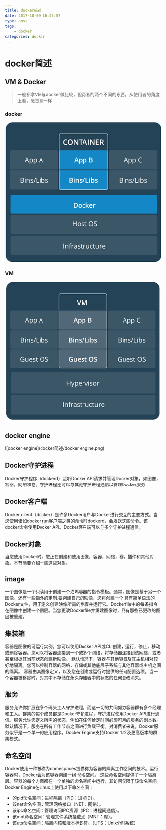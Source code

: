 ```yaml
---
title: docker简述
date: 2017-10-09 16:45:57
type: post
tags: 
    - docker
categories: docker
---
```


# docker简述

## VM & Docker

> 一般都拿VM与docker做比较，但两者的两个不同的东西，从使用者的角度上看，感觉是一样

### docker

![docker](docker简述/docker.jpg)

### VM

![docker_VM](docker简述/docker_VM.jpg)

## docker engine

![docker engine](docker简述/docker engine.png)

## Docker守护进程

Docker守护程序（dockerd）监听Docker API请求并管理Docker对象，如图像，容器，网络和卷。守护进程还可以与其他守护进程通信以管理Docker服务

## Docker客户端

Docker client（docker）是许多Docker用户与Docker进行交互的主要方式。当您使用诸如docker run客户端之类的命令时dockerd，会发送这些命令。该docker命令使用Docker API。Docker客户端可以与多个守护进程通信。

## Docker对象

当您使用Docker时，您正在创建和使用图像，容器，网络，卷，插件和其他对象。本节简要介绍一些这些对象。

## image

一个图像是一个只读用于创建一个泊坞容器的指令模板。通常，图像是基于另一个图像，还有一些额外的定制.要创建自己的映像，您将创建一个 具有简单语法的Docker文件，用于定义创建映像所需的步骤并运行它。Dockerfile中的每条指令在图像中创建一个图层。当您更改Dockerfile并重建图像时，只有那些已更改的图层被重建。

## 集装箱

容器是图像的可运行实例。您可以使用Docker API或CLI创建，运行，停止，移动或删除容器。您可以将容器连接到一个或多个网络，将存储器连接到该网络，或者甚至根据其当前状态创建新映像。
默认情况下，容器与其他容器及其主机相对较好地隔离。您可以控制容器的网络，存储或其他底层子系统与其他容器或主机之间的隔离。
容器由其图像定义，以及您在创建或运行时提供的任何配置选项。当一个容器被移除时，对其中不存储在永久存储器中的状态的任何更改消失。

## 服务

服务允许你扩展在多个码头工人守护进程，而这一切的共同努力容器群有多个经理和工人。群集的每个成员都是Docker守护进程，守护进程使用Docker API进行通信。服务允许您定义所需的状态，例如在任何给定时间必须可用的服务的副本数。默认情况下，服务在所有工作节点之间进行负载平衡。对消费者来说，Docker服务似乎是一个单一的应用程序。Docker Engine支持Docker 1.12及更高版本的群集模式。

## 命名空间

Docker使用一种被称为namespaces提供称为容器的隔离工作空间的技术。运行容器时，Docker会为该容器创建一组 命名空间。
这些命名空间提供了一个隔离层。容器的每个方面都在一个单独的命名空间中运行，其访问仅限于该命名空间。
Docker Engine在Linux上使用以下命名空间：

* 的pid命名空间：进程隔离（PID：进程ID）。
* 该net命名空间：管理网络接口（NET：网络）。
* 该ipc命名空间：管理访问IPC资源（IPC：进程间通信）。
* 该mnt命名空间：管理文件系统挂载点（MNT：摩）。
* 该uts命名空间：隔离内核和版本标识符。（UTS：Unix分时系统）